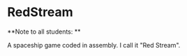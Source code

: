# RedStream

**Note to all students: **

A spaceship game coded in assembly. I call it "Red Stream". 

